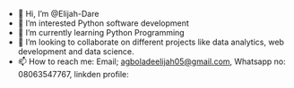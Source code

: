 - 👋 Hi, I’m @Elijah-Dare
- 👀 I’m interested Python software development
- 🌱 I’m currently learning Python Programming
- 💞️ I’m looking to collaborate on different projects like data analytics, web development and data science.
- 📫 How to reach me: Email; agboladeelijah05@gmail.com, Whatsapp no: 08063547767, linkden profile:

<!---
Elijah-Dare/Elijah-Dare is a ✨ special ✨ repository because its `README.md` (this file) appears on your GitHub profile.
You can click the Preview link to take a look at your changes.
--->
